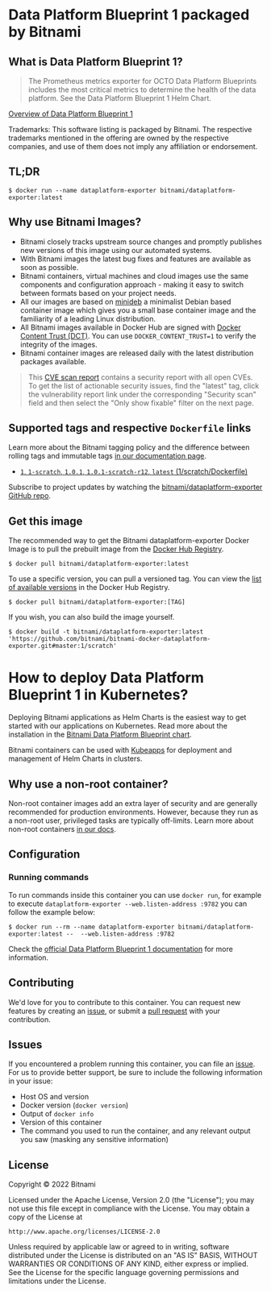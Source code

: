 # Data Platform Blueprint 1 packaged by Bitnami

## What is Data Platform Blueprint 1?

> The Prometheus metrics exporter for OCTO Data Platform Blueprints includes the most critical metrics to determine the health of the data platform. See the Data Platform Blueprint 1 Helm Chart.

[Overview of Data Platform Blueprint 1](https://bitnami.com/stack/data-platform-metrics-exporter)

Trademarks: This software listing is packaged by Bitnami. The respective trademarks mentioned in the offering are owned by the respective companies, and use of them does not imply any affiliation or endorsement.

## TL;DR

```console
$ docker run --name dataplatform-exporter bitnami/dataplatform-exporter:latest
```

## Why use Bitnami Images?

- Bitnami closely tracks upstream source changes and promptly publishes new versions of this image using our automated systems.
- With Bitnami images the latest bug fixes and features are available as soon as possible.
- Bitnami containers, virtual machines and cloud images use the same components and configuration approach - making it easy to switch between formats based on your project needs.
- All our images are based on [minideb](https://github.com/bitnami/minideb) a minimalist Debian based container image which gives you a small base container image and the familiarity of a leading Linux distribution.
- All Bitnami images available in Docker Hub are signed with [Docker Content Trust (DCT)](https://docs.docker.com/engine/security/trust/content_trust/). You can use `DOCKER_CONTENT_TRUST=1` to verify the integrity of the images.
- Bitnami container images are released daily with the latest distribution packages available.


> This [CVE scan report](https://quay.io/repository/bitnami/dataplatform-exporter?tab=tags) contains a security report with all open CVEs. To get the list of actionable security issues, find the "latest" tag, click the vulnerability report link under the corresponding "Security scan" field and then select the "Only show fixable" filter on the next page.

## Supported tags and respective `Dockerfile` links

Learn more about the Bitnami tagging policy and the difference between rolling tags and immutable tags [in our documentation page](https://docs.bitnami.com/tutorials/understand-rolling-tags-containers/).


- [`1`, `1-scratch`, `1.0.1`, `1.0.1-scratch-r12`, `latest` (1/scratch/Dockerfile)](https://github.com/bitnami/bitnami-docker-dataplatform-exporter/blob/1.0.1-scratch-r12/1/scratch/Dockerfile)

Subscribe to project updates by watching the [bitnami/dataplatform-exporter GitHub repo](https://github.com/bitnami/bitnami-docker-dataplatform-exporter).

## Get this image

The recommended way to get the Bitnami dataplatform-exporter Docker Image is to pull the prebuilt image from the [Docker Hub Registry](https://hub.docker.com/r/bitnami/dataplatform-exporter).

```console
$ docker pull bitnami/dataplatform-exporter:latest
```

To use a specific version, you can pull a versioned tag. You can view the [list of available versions](https://hub.docker.com/r/bitnami/dataplatform-exporter/tags/) in the Docker Hub Registry.

```console
$ docker pull bitnami/dataplatform-exporter:[TAG]
```

If you wish, you can also build the image yourself.

```console
$ docker build -t bitnami/dataplatform-exporter:latest 'https://github.com/bitnami/bitnami-docker-dataplatform-exporter.git#master:1/scratch'
```

# How to deploy Data Platform Blueprint 1 in Kubernetes?

Deploying Bitnami applications as Helm Charts is the easiest way to get started with our applications on Kubernetes. Read more about the installation in the [Bitnami Data Platform Blueprint chart](https://github.com/bitnami/charts/tree/master/bitnami/dataplatform-bp1).

Bitnami containers can be used with [Kubeapps](https://kubeapps.com/) for deployment and management of Helm Charts in clusters.

## Why use a non-root container?

Non-root container images add an extra layer of security and are generally recommended for production environments. However, because they run as a non-root user, privileged tasks are typically off-limits. Learn more about non-root containers [in our docs](https://docs.bitnami.com/tutorials/work-with-non-root-containers/).

## Configuration

### Running commands

To run commands inside this container you can use `docker run`, for example to execute `dataplatform-exporter --web.listen-address :9782` you can follow the example below:

```console
$ docker run --rm --name dataplatform-exporter bitnami/dataplatform-exporter:latest --  --web.listen-address :9782
```

Check the [official Data Platform Blueprint 1 documentation](https://bitnami.com/stack/data-platform-metrics-exporter#configuration) for more information.

## Contributing

We'd love for you to contribute to this container. You can request new features by creating an [issue](https://github.com/bitnami/bitnami-docker-dataplatform-exporter/issues), or submit a [pull request](https://github.com/bitnami/bitnami-docker-dataplatform-exporter/pulls) with your contribution.

## Issues

If you encountered a problem running this container, you can file an [issue](https://github.com/bitnami/bitnami-docker-dataplatform-exporter/issues/new). For us to provide better support, be sure to include the following information in your issue:

- Host OS and version
- Docker version (`docker version`)
- Output of `docker info`
- Version of this container
- The command you used to run the container, and any relevant output you saw (masking any sensitive information)

## License

Copyright &copy; 2022 Bitnami

Licensed under the Apache License, Version 2.0 (the "License");
you may not use this file except in compliance with the License.
You may obtain a copy of the License at

    http://www.apache.org/licenses/LICENSE-2.0

Unless required by applicable law or agreed to in writing, software
distributed under the License is distributed on an "AS IS" BASIS,
WITHOUT WARRANTIES OR CONDITIONS OF ANY KIND, either express or implied.
See the License for the specific language governing permissions and
limitations under the License.
